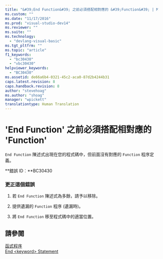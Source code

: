 ```yaml
---
title: "&#39;End Function&#39; 之前必須搭配相對應的 &#39;Function&#39; | Microsoft Docs"
ms.custom: ""
ms.date: "11/17/2016"
ms.prod: "visual-studio-dev14"
ms.reviewer: ""
ms.suite: ""
ms.technology: 
  - "devlang-visual-basic"
ms.tgt_pltfrm: ""
ms.topic: "article"
f1_keywords: 
  - "bc30430"
  - "vbc30430"
helpviewer_keywords: 
  - "BC30430"
ms.assetid: de66a6b4-0321-45c2-aca0-87d2b4244b31
caps.latest.revision: 8
caps.handback.revision: 8
author: "stevehoag"
ms.author: "shoag"
manager: "wpickett"
translationtype: Human Translation
---
```

# &#39;End Function&#39; 之前必須搭配相對應的 &#39;Function&#39;
`End Function` 陳述式出現在您的程式碼中，但前面沒有對應的 `Function` 程序定義。  
  
 **錯誤 ID︰**BC30430  
  
### 更正這個錯誤  
  
1.  若 `End Function` 陳述式為多餘，請予以移除。  
  
2.  提供遺漏的 `Function` 程序 \(遺漏時\)。  
  
3.  將 `End Function` 移至程式碼中的適當位置。  
  
## 請參閱  
 [函式程序](../../visual-basic/programming-guide/language-features/procedures/function-procedures.md)   
 [End \<keyword\> Statement](../../visual-basic/language-reference/statements/end-keyword-statement.md)